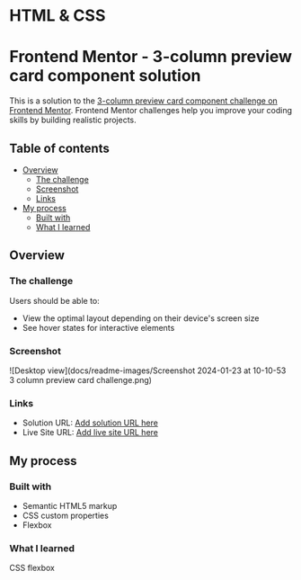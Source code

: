 # HTML & CSS

# Frontend Mentor - 3-column preview card component solution

This is a solution to the [3-column preview card component challenge on Frontend Mentor](https://www.frontendmentor.io/challenges/3column-preview-card-component-pH92eAR2-). Frontend Mentor challenges help you improve your coding skills by building realistic projects.

## Table of contents

- [Overview](#overview)
  - [The challenge](#the-challenge)
  - [Screenshot](#screenshot)
  - [Links](#links)
- [My process](#my-process)
  - [Built with](#built-with)
  - [What I learned](#what-i-learned)

## Overview

### The challenge

Users should be able to:

- View the optimal layout depending on their device's screen size
- See hover states for interactive elements

### Screenshot

![Desktop view](docs/readme-images/Screenshot 2024-01-23 at 10-10-53 3 column preview card challenge.png)

### Links

- Solution URL: [Add solution URL here](https://github.com/enrightc/3-column-preview-card-challenge.git)
- Live Site URL: [Add live site URL here](https://enrightc.github.io/3-column-preview-card-challenge/)

## My process

### Built with

- Semantic HTML5 markup
- CSS custom properties
- Flexbox

### What I learned

CSS flexbox
